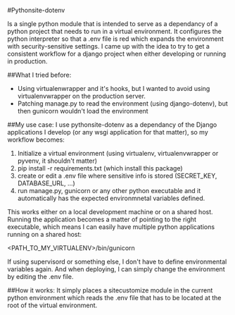 #Pythonsite-dotenv

Is a single python module that is intended to serve as a dependancy of a python project that needs to run in a
virtual environment. It configures the python interpreter so that a .env file is red which expands the environment with
security-sensitive settings.
I came up with the idea to try to get a consistent workflow for a django project when either developing or running in
production.


##What I tried before:
- Using virtualenwrapper and it's hooks, but I wanted to avoid using virtualenvwrapper on the production server.
- Patching manage.py to read the environment (using django-dotenv), but then gunicorn wouldn't load the environment


##My use case:
I use pythonsite-dotenv as a dependancy of the Django applications I develop (or any wsgi application for that matter),
so my workflow becomes:
1) Initialize a virtual environment (using virtualenv, virtualenvwrapper or pyvenv, it shouldn't matter)
2) pip install -r requirements.txt (which install this package)
3) create or edit a .env file where sensitive info is stored (SECRET_KEY, DATABASE_URL, ...)
4) run manage.py, gunicorn or any other python executable and it automatically has the expected environmnetal variables
defined.

This works either on a local development machine or on a shared host. Running the application becomes a matter of
pointing to the right executable, which means I can easily have multiple python applications running on a shared host:

<PATH_TO_MY_VIRTUALENV>/bin/gunicorn

If using supervisord or something else, I don't have to define environmental variables again. And when deploying, I can
simply change the environment by editing the .env file.


##How it works:
It simply places a sitecustomize module in the current python environment which reads the .env file that has to be
located at the root of the virtual environment.